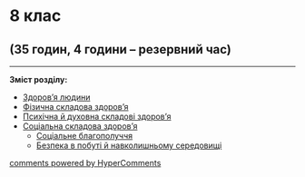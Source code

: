 <div id="hypercomments_widget" class="js-hypercomments-widget invisible"></div>

# 8 клас

## (35 годин, 4 години – резервний час)

<hr>
<p><b>Зміст розділу:</b></p>
<ul type="disc">
    <li><a href="./zdorovya_ludiny.md">Здоров’я людини</a>
        <br />
    </li>
    <li><a href="./fizichna_skladova_zdorovya.md">Фізична складова здоров’я</a>
        <br />
    </li>
    <li><a href="./psykhychna_ta_dukhovna_skladovy_zdorovya.md">Психічна й духовна складові здоров’я</a></li>
    <li><a href="./socialna_skladova_zdorovya.md">Соціальна складова здоров’я</a>
        <ul>
            <li><a href="./soc_blagopoluchhya.md">Соціальне благополуччя</a></li>
            <li><a href="./bezpeka_v_pobuty_ta_navk_seredovyschy.md">Безпека в побуті й навколишньому середовищі</a></li>
        </ul>
    </li>
</ul>

<div class="js-hypercomments-container">
<a href="http://hypercomments.com" class="hc-link" title="comments widget">comments powered by HyperComments</a>
</div>
